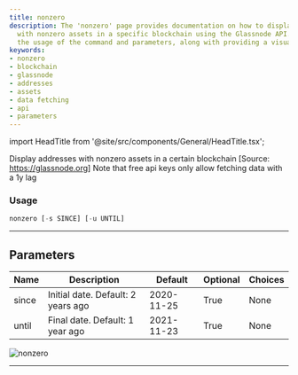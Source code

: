 ```yaml
---
title: nonzero
description: The 'nonzero' page provides documentation on how to display addresses
  with nonzero assets in a specific blockchain using the Glassnode API. The page details
  the usage of the command and parameters, along with providing a visual representation.
keywords:
- nonzero
- blockchain
- glassnode
- addresses
- assets
- data fetching
- api
- parameters
---
```


import HeadTitle from '@site/src/components/General/HeadTitle.tsx';

<HeadTitle title="crypto/dd/nonzero - Reference | OpenBB Terminal Docs" />

Display addresses with nonzero assets in a certain blockchain [Source: https://glassnode.org] Note that free api keys only allow fetching data with a 1y lag

### Usage

```python
nonzero [-s SINCE] [-u UNTIL]
```

---

## Parameters

| Name | Description | Default | Optional | Choices |
| ---- | ----------- | ------- | -------- | ------- |
| since | Initial date. Default: 2 years ago | 2020-11-25 | True | None |
| until | Final date. Default: 1 year ago | 2021-11-23 | True | None |

![nonzero](https://user-images.githubusercontent.com/46355364/154064344-5b7825c8-9243-47ba-9930-0f5f7e3282a4.png)

---
